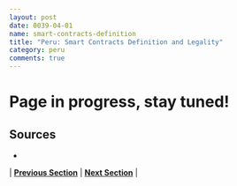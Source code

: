 ```yaml
---
layout: post
date: 0039-04-01
name: smart-contracts-definition
title: "Peru: Smart Contracts Definition and Legality"
category: peru
comments: true
---
```

# Page in progress, stay tuned!

Sources
-- 
- 


| **[Previous Section]( https://neo-project.github.io/global-blockchain-compliance-hub//peru/peru-final-liability.html)** | **[Next Section]( https://neo-project.github.io/global-blockchain-compliance-hub//peru/peru-dispute-resolution.html)** |
